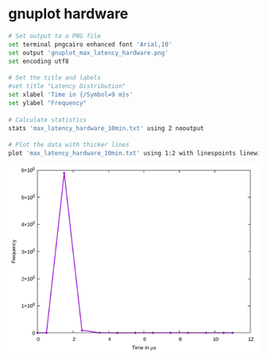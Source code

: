 # gnuplot hardware
```bash
# Set output to a PNG file
set terminal pngcairo enhanced font 'Arial,10'
set output 'gnuplot_max_latency_hardware.png'
set encoding utf8

# Set the title and labels
#set title "Latency Distribution"
set xlabel 'Time in {/Symbol=9 m}s'
set ylabel "Frequency"

# Calculate statistics
stats 'max_latency_hardware_10min.txt' using 2 nooutput

# Plot the data with thicker lines
plot 'max_latency_hardware_10min.txt' using 1:2 with linespoints linewidth 2 title ''
```

![gnuplot_max_latency_hardware.png](gnuplot_max_latency_hardware.png)
